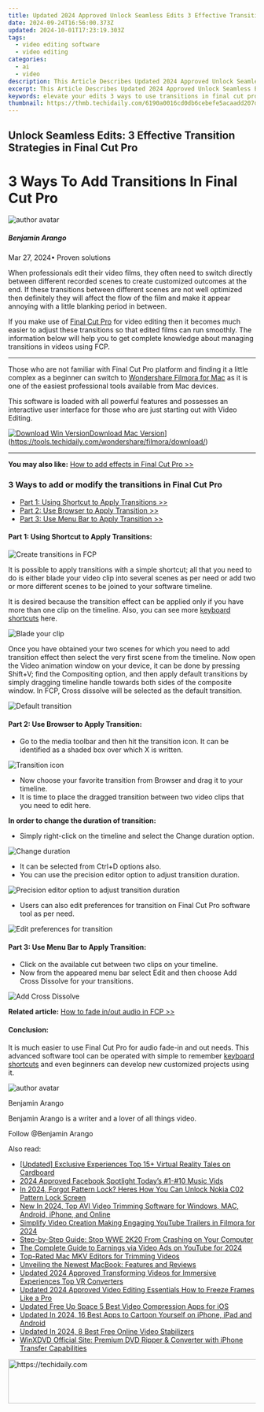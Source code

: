 ```yaml
---
title: Updated 2024 Approved Unlock Seamless Edits 3 Effective Transition Strategies in Final Cut Pro
date: 2024-09-24T16:56:00.373Z
updated: 2024-10-01T17:23:19.303Z
tags: 
  - video editing software
  - video editing
categories: 
  - ai
  - video
description: This Article Describes Updated 2024 Approved Unlock Seamless Edits 3 Effective Transition Strategies in Final Cut Pro
excerpt: This Article Describes Updated 2024 Approved Unlock Seamless Edits 3 Effective Transition Strategies in Final Cut Pro
keywords: elevate your edits 3 ways to use transitions in final cut pro,unlock seamless edits 3 effective transition strategies in final cut pro,seamless storytelling 3 ways to use transitions in final cut pro,elevate your edits 3 simple transition techniques in final cut pro,seamless storytelling 3 transition techniques for final cut pro,free sound effects for final cut pro top sources and integration tips,how to create closed captions in final cut pro x 2023 update
thumbnail: https://thmb.techidaily.com/6190a0016cd0db6cebefe5acaadd207d01333c2584c8d35c887e62fae8bb62c7.jpg
---
```


## Unlock Seamless Edits: 3 Effective Transition Strategies in Final Cut Pro

# 3 Ways To Add Transitions In Final Cut Pro

![author avatar](https://images.wondershare.com/filmora/article-images/benjamin-arango-author.jpg)

##### Benjamin Arango

 Mar 27, 2024• Proven solutions

When professionals edit their video films, they often need to switch directly between different recorded scenes to create customized outcomes at the end. If these transitions between different scenes are not well optimized then definitely they will affect the flow of the film and make it appear annoying with a little blanking period in between.

If you make use of [Final Cut Pro](https://tools.techidaily.com/wondershare/filmora/download/) for video editing then it becomes much easier to adjust these transitions so that edited films can run smoothly. The information below will help you to get complete knowledge about managing transitions in videos using FCP.

---

Those who are not familiar with Final Cut Pro platform and finding it a little complex as a beginner can switch to [Wondershare Filmora for Mac](https://tools.techidaily.com/wondershare/filmora/download/) as it is one of the easiest professional tools available from Mac devices.

This software is loaded with all powerful features and possesses an interactive user interface for those who are just starting out with Video Editing.

[![Download Win Version](https://images.wondershare.com/filmora/guide/download-btn-win.jpg)](https://tools.techidaily.com/wondershare/filmora/download/)[Download Mac Version](https://images.wondershare.com/filmora/guide/download-btn-mac.jpg)](https://tools.techidaily.com/wondershare/filmora/download/)

---

**You may also like:** [How to add effects in Final Cut Pro >>](https://tools.techidaily.com/wondershare/filmora/download/)

### 3 Ways to add or modify the transitions in Final Cut Pro

* [Part 1: Using Shortcut to Apply Transitions >>](#part1)
* [Part 2: Use Browser to Apply Transition >>](#part2)
* [Part 3: Use Menu Bar to Apply Transition >>](#part3)

#### **Part 1: Using Shortcut to Apply Transitions:**

![Create transitions in FCP](https://images.wondershare.com/filmora/article-images/add-transitions-in-fcp-1.png)

It is possible to apply transitions with a simple shortcut; all that you need to do is either blade your video clip into several scenes as per need or add two or more different scenes to be joined to your software timeline.

It is desired because the transition effect can be applied only if you have more than one clip on the timeline. Also, you can see more [keyboard shortcuts](https://tools.techidaily.com/wondershare/filmora/download/) here.

![Blade your clip ](https://images.wondershare.com/filmora/article-images/add-transitions-in-fcp-2.png)

Once you have obtained your two scenes for which you need to add transition effect then select the very first scene from the timeline. Now open the Video animation window on your device, it can be done by pressing Shift+V; find the Compositing option, and then apply default transitions by simply dragging timeline handle towards both sides of the composite window. In FCP, Cross dissolve will be selected as the default transition.

![Default transition](https://images.wondershare.com/filmora/article-images/add-transitions-in-fcp-3.png)

#### **Part 2: Use Browser to Apply Transition:**

* Go to the media toolbar and then hit the transition icon. It can be identified as a shaded box over which X is written.

![Transition icon ](https://images.wondershare.com/filmora/article-images/add-transitions-in-fcp-4.png)

* Now choose your favorite transition from Browser and drag it to your timeline.
* It is time to place the dragged transition between two video clips that you need to edit here.

**In order to change the duration of transition:**

* Simply right-click on the timeline and select the Change duration option.

![Change duration](https://images.wondershare.com/filmora/article-images/add-transitions-in-fcp-5.png)

* It can be selected from Ctrl+D options also.
* You can use the precision editor option to adjust transition duration.

![ Precision editor option to adjust transition duration ](https://images.wondershare.com/filmora/article-images/add-transitions-in-fcp-6.png)

* Users can also edit preferences for transition on Final Cut Pro software tool as per need.

![ Edit preferences for transition](https://images.wondershare.com/filmora/article-images/add-transitions-in-fcp-7.png)

#### **Part 3: Use Menu Bar to Apply Transition:**

* Click on the available cut between two clips on your timeline.
* Now from the appeared menu bar select Edit and then choose Add Cross Dissolve for your transitions.

![Add Cross Dissolve](https://images.wondershare.com/filmora/article-images/add-transitions-in-fcp-8.png)

**Related article:** [How to fade in/out audio in FCP >>](https://tools.techidaily.com/wondershare/filmora/download/)

#### **Conclusion:**

It is much easier to use Final Cut Pro for audio fade-in and out needs. This advanced software tool can be operated with simple to remember [keyboard shortcuts](https://tools.techidaily.com/wondershare/filmora/download/) and even beginners can develop new customized projects using it.

![author avatar](https://images.wondershare.com/filmora/article-images/benjamin-arango-author.jpg)

Benjamin Arango

Benjamin Arango is a writer and a lover of all things video.

Follow @Benjamin Arango

<ins class="adsbygoogle"
      style="display:block"
      data-ad-client="ca-pub-7571918770474297"
      data-ad-slot="8358498916"
      data-ad-format="auto"
      data-full-width-responsive="true"></ins>

<span class="atpl-alsoreadstyle">Also read:</span>
<div><ul>
<li><a href="https://article-helps.techidaily.com/updated-exclusive-experiences-top-15plus-virtual-reality-tales-on-cardboard/"><u>[Updated] Exclusive Experiences Top 15+ Virtual Reality Tales on Cardboard</u></a></li>
<li><a href="https://facebook-video-recording.techidaily.com/2024-approved-facebook-spotlight-todays-1-10-music-vids/"><u>2024 Approved Facebook Spotlight Today’s #1-#10 Music Vids</u></a></li>
<li><a href="https://easy-unlock-android.techidaily.com/in-2024-forgot-pattern-lock-heres-how-you-can-unlock-nokia-c02-pattern-lock-screen-by-drfone-android/"><u>In 2024, Forgot Pattern Lock? Heres How You Can Unlock Nokia C02 Pattern Lock Screen</u></a></li>
<li><a href="https://smart-video-creator.techidaily.com/new-in-2024-top-avi-video-trimming-software-for-windows-mac-android-iphone-and-online/"><u>New In 2024, Top AVI Video Trimming Software for Windows, MAC, Android, iPhone, and Online</u></a></li>
<li><a href="https://facebook-video-footage.techidaily.com/simplify-video-creation-making-engaging-youtube-trailers-in-filmora-for-2024/"><u>Simplify Video Creation Making Engaging YouTube Trailers in Filmora for 2024</u></a></li>
<li><a href="https://win-answers.techidaily.com/step-by-step-guide-stop-wwe-2k20-from-crashing-on-your-computer/"><u>Step-by-Step Guide: Stop WWE 2K20 From Crashing on Your Computer</u></a></li>
<li><a href="https://facebook-video-share.techidaily.com/the-complete-guide-to-earnings-via-video-ads-on-youtube-for-2024/"><u>The Complete Guide to Earnings via Video Ads on YouTube for 2024</u></a></li>
<li><a href="https://smart-video-creator.techidaily.com/top-rated-mac-mkv-editors-for-trimming-videos/"><u>Top-Rated Mac MKV Editors for Trimming Videos</u></a></li>
<li><a href="https://technical-tips.techidaily.com/unveiling-the-newest-macbook-features-and-reviews/"><u>Unveiling the Newest MacBook: Features and Reviews</u></a></li>
<li><a href="https://smart-video-creator.techidaily.com/updated-2024-approved-transforming-videos-for-immersive-experiences-top-vr-converters/"><u>Updated 2024 Approved Transforming Videos for Immersive Experiences Top VR Converters</u></a></li>
<li><a href="https://smart-video-creator.techidaily.com/updated-2024-approved-video-editing-essentials-how-to-freeze-frames-like-a-pro/"><u>Updated 2024 Approved Video Editing Essentials How to Freeze Frames Like a Pro</u></a></li>
<li><a href="https://smart-video-creator.techidaily.com/updated-free-up-space-5-best-video-compression-apps-for-ios/"><u>Updated Free Up Space 5 Best Video Compression Apps for iOS</u></a></li>
<li><a href="https://smart-video-creator.techidaily.com/updated-in-2024-16-best-apps-to-cartoon-yourself-on-iphone-ipad-and-android/"><u>Updated In 2024, 16 Best Apps to Cartoon Yourself on iPhone, iPad and Android</u></a></li>
<li><a href="https://smart-video-creator.techidaily.com/updated-in-2024-8-best-free-online-video-stabilizers/"><u>Updated In 2024, 8 Best Free Online Video Stabilizers</u></a></li>
<li><a href="https://eaxpv-info.techidaily.com/winxdvd-official-site-premium-dvd-ripper-and-converter-with-iphone-transfer-capabilities/"><u>WinXDVD Official Site: Premium DVD Ripper & Converter with iPhone Transfer Capabilities</u></a></li>
</ul></div>

<!-- affiliate ads begin -->
<a href="https://ephamedtechinc.pxf.io/c/5597632/2130531/26400" target="_top" id="2130531">
  <img src="//a.impactradius-go.com/display-ad/26400-2130531" border="0" alt="https://techidaily.com" width="728" height="90"/>
</a>
<img height="0" width="0" src="https://ephamedtechinc.pxf.io/i/5597632/2130531/26400" style="position:absolute;visibility:hidden;" border="0" />
<!-- affiliate ads end -->

